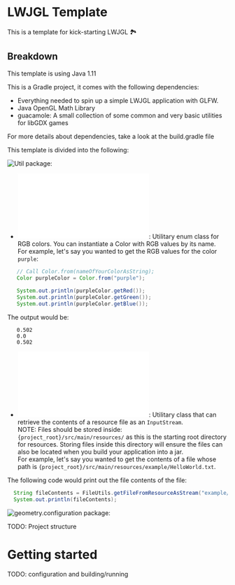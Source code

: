 # LWJGL Template

This is a template for kick-starting LWJGL 🏞️

## Breakdown

This template is using Java 1.11

This is a Gradle project, it comes with the following dependencies:

- Everything needed to spin up a simple LWJGL application with GLFW.
- Java OpenGL Math Library
- guacamole: A small collection of some common and very basic utilities for libGDX games

For more details about dependencies, take a look at the build.gradle file

This template is divided into the following:

![Util package](/src/main/java/util):
 - ![Color.java](/src/main/java/util/Color.java): Utilitary enum class for RGB colors. You can instantiate a Color with RGB values by its name.  
  For example, let's say you wanted to get the RGB values for the color `purple`:  
  ``` java
     // Call Color.from(nameOfYourColorAsString);
     Color purpleColor = Color.from("purple");
     
     System.out.println(purpleColor.getRed());
     System.out.println(purpleColor.getGreen());
     System.out.println(purpleColor.getBlue());

  ```
  The output would be:
  ``` console
     0.502
     0.0
     0.502
  ```
  
  - ![FileUtils.java](/src/main/java/util/FileUtils.java): Utilitary class that can retrieve the contents of a resource file as an `InputStream`.  
   NOTE: Files should be stored inside: `{project_root}/src/main/resources/` as this is the starting root directory for resources.
   Storing files inside this directory will ensure the files can also be located when you build your application into a jar.  
   For example, let's say you wanted to get the contents of a file whose path is `{project_root}/src/main/resources/example/HelloWorld.txt`.  
     
   The following code would print out the file contents of the file:
   ``` java
     String fileContents = FileUtils.getFileFromResourceAsStream("example/HelloWorld.txt").toString();
     System.out.println(fileContents);
   ```
   
   ![geometry.configuration package:](/src/main/java/geometry/configuration)
   
   TODO: Project structure
   
   # Getting started
   
   TODO: configuration and building/running
  
